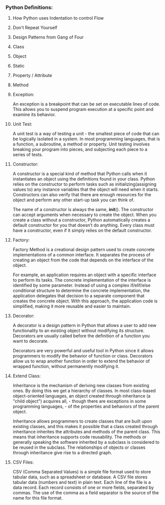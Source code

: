 ### Python Definitions:

1) How Python uses Indentation to control Flow
2) Don't Repeat Yourself
3) Design Patterns from Gang of Four
4) Class
5) Object
6) Static
7) Property / Attribute
8) Method
9) Exception:

    An exception is a breakpoint that can be set on executable lines of code. This allows you to suspend program execution at a specific point and examine its behavior.

10) Unit Test:

    A unit test is a way of testing a unit - the smallest piece of code that can be logically isolated in a system. In most programming languages, that is a function, a subroutine, a method or property. Unit testing involves breaking your program into pieces, and subjecting each piece to a series of tests.

11) Constructor: 

    A constructor is a special kind of method that Python calls when it instantiates an object using the definitions found in your class. Python relies on the constructor to perform tasks such as initializing(assigning values to) any instance variables that the object will need when it starts. Constructors can also verify that there are enough resources for the object and perform any other start-up task you can think of.

    The name of a constructor is always the same, __init__(). The constructor can accept arguments when necessary to create the object. When you create a class without a constructor, Python automatically creates a default constructor for you that doesn’t do anything. Every class must have a constructor, even if it simply relies on the default constructor. 

12) Factory:

    Factory Method is a creational design pattern used to create concrete implementations of a common interface. It separates the process of creating an object from the code that depends on the interface of the object.
    
    For example, an application requires an object with a specific interface to perform its tasks. The concrete implementation of the interface is identified by some parameter.
    Instead of using a complex if/elif/else conditional structure to determine the concrete implementation, the application delegates that decision to a separate component that creates the concrete object. With this approach, the application code is simplified, making it more reusable and easier to maintain.

13) Decorator:

    A decorator is a design pattern in Python that allows a user to add new functionality to an existing object without modifying its structure. Decorators are usually called before the definition of a function you want to decorate.

    Decorators are very powerful and useful tool in Python since it allows programmers to modify the behavior of function or class. Decorators allow us to wrap another function in order to extend the behavior of wrapped function, without permanently modifying it.

14) Extend Class:

    Inheritance is the mechanism of deriving new classes from existing ones. By doing this we get a hierarchy of classes. In most class-based object-oriented languages, an object created through inheritance (a "child object") acquires all, - though there are exceptions in some programming languages, - of the properties and behaviors of the parent object.

    Inheritance allows programmers to create classes that are built upon existing classes, and this makes it possible that a class created through inheritance inherites the attributes and methods of the parent class. This means that inheritance supports code reusability. The methods or generally speaking the software inherited by a subclass is considered to be reused in the subclass. The relationships of objects or classes through inheritance give rise to a directed graph.

15) CSV Files:

    CSV (Comma Separated Values) is a simple file format used to store tabular data, such as a spreadsheet or database. A CSV file stores tabular data (numbers and text) in plain text. Each line of the file is a data record. Each record consists of one or more fields, separated by commas. The use of the comma as a field separator is the source of the name for this file format.
